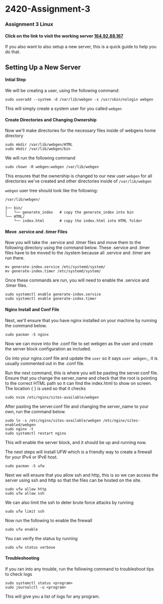 # 2420-Assignment-3
### Assignment 3 Linux

#### Click on the link to visit the working server [164.92.88.167](http://164.92.88.167/)

If you also want to also setup a new server, this is a quick guide to help you do that.


## Setting Up a New Server

#### Intial Step
We will be creating a user, using the following command:

``` linux
sudo useradd --system -d /var/lib/webgen -s /usr/sbin/nologin webgen
```

This will simply create a system user for you called `webgen`

#### Create Directories and Changing Ownership
Now we'll make directories for the necessary files inside of webgens home directory
``` linux
sudo mkdir /var/lib/webgen/HTML
sudo mkdir /var/lib/webgen/bin
```
We will run the following command
``` linux
sudo chown -R webgen:webgen /var/lib/webgen
```

This ensures that the ownership is changed to our new user `webgen` for all directories we've created and other directories inside of `/var/lib/webgen`

`webgen` user tree should look like the following:

``` linux
/var/lib/webgen/

├── bin/
│   └── generate_index   # copy the generate_index into bin
└── HTML/
    └── index.html       # copy the index.html into HTML folder
```

#### Move .service and .timer Files
Now you will take the .service and .timer files and move them to the following directory using the command below.
These .service and .timer files have to be moved to the /system because all .service and .timer are run there.

``` linux
mv generate-index.service /etc/systemd/system/
mv generate-index.timer /etc/systemd/system/
```
Once these commands are run, you will need to enable the .service and .timer files. 

```
sudo systemctl enable generate-index.service
sudo systemctl enable generate-index.timer
```

#### Nginx Install and Conf File
Next, we'll ensure that you have nginx installed on your machine by running the command below.

``` linux 
sudo pacman -S nginx
```
Now we can move into the .conf file to set webgen as the user and create the server block configuration as included.

Go into your nginx.conf file and update the `user` so it says `user webgen;`, it is usually commented out in the .conf file.

Run the next command, this is where you will be pasting the server.conf file. Ensure that you change the server_name and check that the root is pointing to the correct HTML path so it can find the index.html to show on screen. The location {  } is used so that it checks

``` linux 
sudo nvim /etc/nginx/sites-available/webgen
```

After pasting the server.conf file and changing the server_name to your own, run the command below.

``` linux
sudo ln -s /etc/nginx/sites-available/webgen /etc/nginx/sites-enabled/webgen
sudo nginx -t
sudo systemctl restart nginx
```

This will enable the server block, and it should be up and running now.

The next steps will install UFW which is a friendly way to create a firewall for your IPv4 or IPv6 host.

``` linux
sudo pacman -S ufw
```

Next we will ensure that you allow ssh and http, this is so we can access the server using ssh and http so that the files can be hosted on the site.

``` linux
sudo ufw allow http
sudo ufw allow ssh
```

We can also limit the ssh to deter brute force attacks by running

``` linux
sudo ufw limit ssh
```

Now run the following to enable the firewall
``` linux
sudo ufw enable
```

You can verify the status by running
``` linux
sudo ufw status verbose
```

#### Troubleshooting

If you ran into any trouble, run the following command to troubleshoot tips to check logs

``` linux 
sudo systemctl status <program>
sudo journalctl -u <program>
```
This will give you a list of logs for any program.